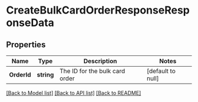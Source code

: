 # CreateBulkCardOrderResponseResponseData

## Properties
Name | Type | Description | Notes
------------ | ------------- | ------------- | -------------
**OrderId** | **string** | The ID for the bulk card order | [default to null]

[[Back to Model list]](../README.md#documentation-for-models) [[Back to API list]](../README.md#documentation-for-api-endpoints) [[Back to README]](../README.md)

